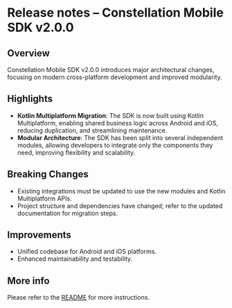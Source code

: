 # Release notes – Constellation Mobile SDK v2.0.0

## Overview
Constellation Mobile SDK v2.0.0 introduces major architectural changes, focusing on modern cross-platform development and improved modularity.

## Highlights
- **Kotlin Multiplatform Migration**: The SDK is now built using Kotlin Multiplatform, enabling shared business logic across Android and iOS, reducing duplication, and streamlining maintenance.
- **Modular Architecture**: The SDK has been split into several independent modules, allowing developers to integrate only the components they need, improving flexibility and scalability.

## Breaking Changes
- Existing integrations must be updated to use the new modules and Kotlin Multiplatform APIs.
- Project structure and dependencies have changed; refer to the updated documentation for migration steps.

## Improvements
- Unified codebase for Android and iOS platforms.
- Enhanced maintainability and testability.

## More info
Please refer to the [README](/README.md) for more instructions.
